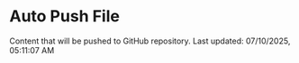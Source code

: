 # Auto Push File

Content that will be pushed to GitHub repository.
Last updated: 07/10/2025, 05:11:07 AM